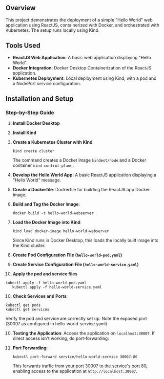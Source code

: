 

## Overview
This project demonstrates the deployment of a simple "Hello World" web application using ReactJS, containerized with Docker, and orchestrated with Kubernetes. The setup runs locally using Kind.

## Tools Used
- **ReactJS Web Application**: A basic web application displaying "Hello World".
- **Docker Integration**: Docker Desktop Containerization of the ReactJS application.
- **Kubernetes Deployment**: Local deployment using Kind, with a pod and a NodePort service configuration.


## Installation and Setup

### Step-by-Step Guide
1. **Install Docker Desktop**

2. **Install Kind**

3. **Create a Kubernetes Cluster with Kind**:
   ```shell
   kind create cluster
   ```
   The command creates a Docker image `kindest/node` and a Docker container `kind-control-plane`.

4. **Develop the Hello World App**: A basic ReactJS application displaying a "Hello World" message.

5. **Create a Dockerfile**: Dockerfile for building the ReactJS app Docker image.

6. **Build and Tag the Docker Image**:
   ```shell
   docker build -t hello-world-webserver .
   ```

7. **Load the Docker Image into Kind**:
   ```shell
   kind load docker-image hello-world-webserver
   ```
   Since Kind runs in Docker Desktop, this loads the locally built image into the Kind cluster.

8. **Create Pod Configuration File (`hello-world-pod.yaml`)**

9. **Create Service Configuration File (`hello-world-service.yaml`)**

10. **Apply the pod and service files**
   ```shell
   kubectl apply -f hello-world-pod.yaml
      kubectl apply -f hello-world-service.yaml
   ```
10. **Check Services and Ports**:
   ```shell
   kubectl get pods
   kubectl get services
   ```
   Verify the pod and service are correctly set up. Note the exposed port (30007 as configured in hello-world-service.yaml)

10. **Testing the Application**: Access the application on `localhost:30007`.
If direct access isn't working, do port-forwarding:

11. **Port Forwarding**:
    ```shell
    kubectl port-forward service/hello-world-service 30007:80
    ```
    This forwards traffic from your port 30007 to the service's port 80, enabling access to the application at `http://localhost:30007`.



